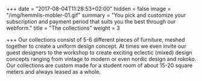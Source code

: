 +++
date = "2017-08-04T11:28:53+02:00"
hidden = false
image = "/img/hemmlis-mobler-01.gif"
summary = "You pick and customize your subscription and payment period that suits you the best through our webform."
title = "The collections"
weight = 3

+++
Our collections consist of 5-6 different pieces of furniture, meshed together to create a uniform design concept. At times we even invite our guest designers to the workshop to create exciting eclectic (mixed) design concepts ranging from vintage to modern or even nordic design and rokoko. Our collections are custom made for a student room of about 15-20 square meters and always leased as a whole.
